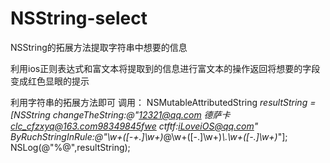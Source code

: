 # NSString-select
NSString的拓展方法提取字符串中想要的信息

利用ios正则表达式和富文本将提取到的信息进行富文本的操作返回将想要的字段变成红色显眼的提示

利用字符串的拓展方法即可
调用：
NSMutableAttributedString *resultString = [NSString changeTheString:@"12321@qq.com 德萨卡 clc_cfzxyq@163.com98349845fwe ctftf:iLoveiOS@qq.com" ByRuchStringInRule:@"\\w+([-+.]\\w+)*@\\w+([-.]\\w+)*\\.\\w+([-.]\\w+)*"];
    NSLog(@"%@",resultString);

